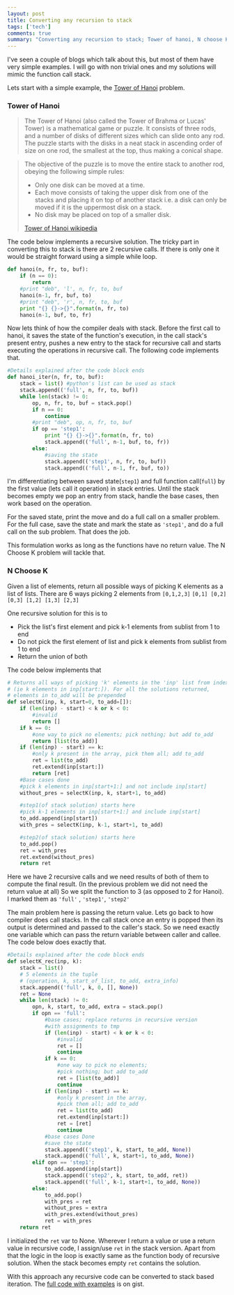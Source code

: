```yaml
---
layout: post
title: Converting any recursion to stack
tags: ['tech']
comments: true
summary: "Converting any recursion to stack; Tower of hanoi, N choose K problems"
---
```

I've seen a couple of blogs which talk about this, but most of them have very simple examples. I will go with non trivial ones and my solutions will mimic the function call stack.

Lets start with a simple example, the [Tower of Hanoi](https://en.wikipedia.org/wiki/Tower_of_Hanoi) problem.

### Tower of Hanoi
>The Tower of Hanoi (also called the Tower of Brahma or Lucas' Tower) is a mathematical game or puzzle. It consists of three rods, and a number of disks of different sizes which can slide onto any rod. The puzzle starts with the disks in a neat stack in ascending order of size on one rod, the smallest at the top, thus making a conical shape.

>The objective of the puzzle is to move the entire stack to another rod, obeying the following simple rules:
>
> - Only one disk can be moved at a time.
> - Each move consists of taking the upper disk from one of the stacks and placing it on top of another stack i.e. a disk can only be moved if it is the uppermost disk on a stack.
> - No disk may be placed on top of a smaller disk.
>
> [Tower of Hanoi wikipedia](https://en.wikipedia.org/wiki/Tower_of_Hanoi)

The code below implements a recursive solution. The tricky part in converting this to stack is there are 2 recursive calls. If there is only one it would be straight forward using a simple while loop.

``` python
def hanoi(n, fr, to, buf):
    if (n == 0):
        return
    #print "deb", 'l', n, fr, to, buf
    hanoi(n-1, fr, buf, to)
    #print "deb", 'r', n, fr, to, buf
    print "{} {}->{}".format(n, fr, to)
    hanoi(n-1, buf, to, fr)
```
Now lets think of how the compiler deals with stack. Before the first call to hanoi, it saves the state of the function's execution, in the call stack's present entry, pushes a new entry to the stack for recursive call and starts executing the operations in recursive call. The following code implements that.

```python
#Details explained after the code block ends 
def hanoi_iter(n, fr, to, buf):
    stack = list() #python's list can be used as stack
    stack.append(('full', n, fr, to, buf))
    while len(stack) != 0:
        op, n, fr, to, buf = stack.pop()
        if n == 0:
            continue
        #print "deb", op, n, fr, to, buf
        if op == 'step1':
            print "{} {}->{}".format(n, fr, to)
            stack.append(('full', n-1, buf, to, fr))
        else:
            #saving the state
            stack.append(('step1', n, fr, to, buf))
            stack.append(('full', n-1, fr, buf, to))
```
I'm differentiating between saved state(`step1`) and full function call(`full`) by the first value (lets call it operation) in stack entries. Until the stack becomes empty we pop an entry from stack, handle the base cases, then work based on the operation.

For the saved state, print the move and do a full call on a smaller problem. For the full case, save the state and mark the state as `'step1'`, and do a full call on the sub problem. That does the job.

This formulation works as long as the functions have no return value. The N Choose K problem will tackle that.
### N Choose K
Given a list of elements, return all possible ways of picking K elements as a list of lists. There are 6 ways picking 2 elements from `[0,1,2,3]` `[0,1] [0,2] [0,3] [1,2] [1,3] [2,3]`

One recursive solution for this is to

- Pick the list's first element and pick k-1 elements from sublist from 1 to end
- Do not pick the first element of list and pick k elements from sublist from 1 to end
- Return the union of both

The code below implements that

```python
# Returns all ways of picking 'k' elements in the 'inp' list from index 'start' 
# (ie k elements in inp[start:]). For all the solutions returned, 
# elements in to_add will be prepended
def selectK(inp, k, start=0, to_add=[]):
    if (len(inp) - start) < k or k < 0:
        #invalid
        return []
    if k == 0:
        #one way to pick no elements; pick nothing; but add to_add
        return [list(to_add)]
    if (len(inp) - start) == k:
        #only k present in the array, pick them all; add to_add
        ret = list(to_add)
        ret.extend(inp[start:])
        return [ret]
    #Base cases done
    #pick k elements in inp[start+1:] and not include inp[start]
    without_pres = selectK(inp, k, start+1, to_add)

    #step1(of stack solution) starts here
    #pick k-1 elements in inp[start+1:] and include inp[start]
    to_add.append(inp[start])
    with_pres = selectK(inp, k-1, start+1, to_add)

    #step2(of stack solution) starts here
    to_add.pop()
    ret = with_pres
    ret.extend(without_pres)
    return ret
```
Here we have 2 recursive calls and we need results of both of them to compute the final result. (In the previous problem we did not need the return value at all) So we split the function to 3 (as opposed to 2 for Hanoi). I marked them as `'full'` , `'step1'`, `'step2'`

The main problem here is passing the return value. Lets go back to how compiler does call stacks. In the call stack once an entry is popped then its output is determined and passed to the caller's stack. So we need exactly one variable which can pass the return variable between caller and callee. The code below does exactly that.

```python
#Details explained after the code block ends 
def selectK_rec(inp, k):
    stack = list()
    # 5 elements in the tuple
    # (operation, k, start_of_list, to_add, extra_info)
    stack.append(('full', k, 0, [], None))
    ret = None
    while len(stack) != 0:
        opn, k, start, to_add, extra = stack.pop()
        if opn == 'full':
            #base cases; replace returns in recursive version
            #with assignments to tmp
            if (len(inp) - start) < k or k < 0:
                #invalid
                ret = []
                continue
            if k == 0:
                #one way to pick no elements;
                #pick nothing; but add to_add
                ret = [list(to_add)]
                continue
            if (len(inp) - start) == k:
                #only k present in the array,
                #pick them all; add to_add
                ret = list(to_add)
                ret.extend(inp[start:])
                ret = [ret]
                continue
            #base cases Done
            #save the state
            stack.append(('step1', k, start, to_add, None))
            stack.append(('full', k, start+1, to_add, None))
        elif opn == 'step1':
            to_add.append(inp[start])
            stack.append(('step2', k, start, to_add, ret))
            stack.append(('full', k-1, start+1, to_add, None))
        else:
            to_add.pop()
            with_pres = ret
            without_pres = extra
            with_pres.extend(without_pres)
            ret = with_pres
    return ret
```
I initialized the `ret` var to None. Wherever I return a value or use a return value in recursive code, I assign/use `ret` in the stack version. Apart from that the logic in the loop is exactly same as the function body of recursive solution. When the stack becomes empty `ret` contains the solution. 

With this approach any recursive code can be converted to stack based iteration. The [full code with examples](https://gist.github.com/dotslash/8fb472cd9fa22d9f126b57d5e2e17c9c) is on gist.
